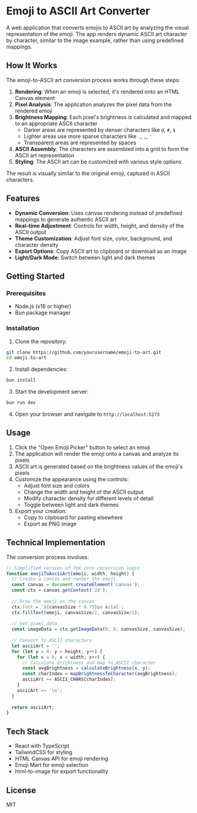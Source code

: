 # Emoji to ASCII Art Converter

A web application that converts emojis to ASCII art by analyzing the visual representation of the emoji. The app renders dynamic ASCII art character by character, similar to the image example, rather than using predefined mappings.

## How It Works

The emoji-to-ASCII art conversion process works through these steps:

1. **Rendering**: When an emoji is selected, it's rendered onto an HTML Canvas element
2. **Pixel Analysis**: The application analyzes the pixel data from the rendered emoji
3. **Brightness Mapping**: Each pixel's brightness is calculated and mapped to an appropriate ASCII character
   - Darker areas are represented by denser characters like `@`, `#`, `$`
   - Lighter areas use more sparse characters like `.`, `,`, `'`
   - Transparent areas are represented by spaces
4. **ASCII Assembly**: The characters are assembled into a grid to form the ASCII art representation
5. **Styling**: The ASCII art can be customized with various style options

The result is visually similar to the original emoji, captured in ASCII characters.

## Features

- **Dynamic Conversion**: Uses canvas rendering instead of predefined mappings to generate authentic ASCII art
- **Real-time Adjustment**: Controls for width, height, and density of the ASCII output
- **Theme Customization**: Adjust font size, color, background, and character density
- **Export Options**: Copy ASCII art to clipboard or download as an image
- **Light/Dark Mode**: Switch between light and dark themes

## Getting Started

### Prerequisites

- Node.js (v16 or higher)
- Bun package manager

### Installation

1. Clone the repository:
```bash
git clone https://github.com/yourusername/emoji-to-art.git
cd emoji-to-art
```

2. Install dependencies:
```bash
bun install
```

3. Start the development server:
```bash
bun run dev
```

4. Open your browser and navigate to `http://localhost:5173`

## Usage

1. Click the "Open Emoji Picker" button to select an emoji
2. The application will render the emoji onto a canvas and analyze its pixels
3. ASCII art is generated based on the brightness values of the emoji's pixels
4. Customize the appearance using the controls:
   - Adjust font size and colors
   - Change the width and height of the ASCII output
   - Modify character density for different levels of detail
   - Toggle between light and dark themes
5. Export your creation:
   - Copy to clipboard for pasting elsewhere
   - Export as PNG image

## Technical Implementation

The conversion process involves:

```typescript
// Simplified version of the core conversion logic
function emojiToAsciiArt(emoji, width, height) {
  // Create a canvas and render the emoji
  const canvas = document.createElement('canvas');
  const ctx = canvas.getContext('2d');
  
  // Draw the emoji on the canvas
  ctx.font = `${canvasSize * 0.75}px Arial`;
  ctx.fillText(emoji, canvasSize/2, canvasSize/2);
  
  // Get pixel data
  const imageData = ctx.getImageData(0, 0, canvasSize, canvasSize);
  
  // Convert to ASCII characters
  let asciiArt = '';
  for (let y = 0; y < height; y++) {
    for (let x = 0; x < width; x++) {
      // Calculate brightness and map to ASCII character
      const avgBrightness = calculateBrightness(x, y);
      const charIndex = mapBrightnessToCharacter(avgBrightness);
      asciiArt += ASCII_CHARS[charIndex];
    }
    asciiArt += '\n';
  }
  
  return asciiArt;
}
```

## Tech Stack

- React with TypeScript
- TailwindCSS for styling
- HTML Canvas API for emoji rendering
- Emoji Mart for emoji selection
- html-to-image for export functionality

## License

MIT
